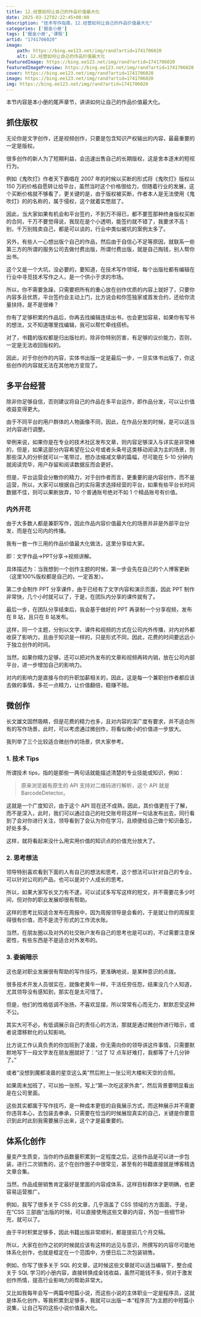 ```yaml
---
title: 12.经营如何让自己的作品价值最大化
date: 2025-03-12T02:22:45+08:00
description: "技术写作指南，12.经营如何让自己的作品价值最大化"
categories: ['掘金小册']
tags: ['掘金小册','课程']
artid: "1741706020"
image:
    path: https://bing.ee123.net/img/rand?artid=1741706020
    alt: 12.经营如何让自己的作品价值最大化
featuredImage: https://bing.ee123.net/img/rand?artid=1741706020
featuredImagePreview: https://bing.ee123.net/img/rand?artid=1741706020
cover: https://bing.ee123.net/img/rand?artid=1741706020
image: https://bing.ee123.net/img/rand?artid=1741706020
img: https://bing.ee123.net/img/rand?artid=1741706020
---
```


本节内容是本小册的尾声章节，讲讲如何让自己的作品价值最大化。

## 抓住版权

无论你是文字创作，还是视频创作，只要是包含知识产权输出的内容，最最重要的一定是版权。

很多创作的新人为了短期利益，会迅速出售自己的长期版权，这是舍本逐末的短视行为。

例如《鬼吹灯》作者天下霸唱在 2007 年的时候以买断的形式将《鬼吹灯》版权以 150 万的价格自愿转让给平台，虽然当时这个价格很给力，但随着行业的发展，这个买断价格就不够看了，更关键的是，由于版权被买断，作者本人是无法使用《鬼吹灯》的的名称的，属于侵权，这个就着实憋屈了。

因此，当大家如果有机会和平台签约，不到万不得已，都不要签那种终身版权买断的合同，千万不要觉得说，我现在是个小透明，能签约就不错了，我要求不高！别，千万别贱卖自己，都是可以谈的，行业中类似被坑的案例太多了。

另外，有些人一心想出版个自己的作品，然后由于自信心不足等原因，就联系一些第三方的所谓的服务公司去做付费出版，所谓付费出版，就是自己掏钱，别人帮你出书。

这个又是一个大坑，没必要的，要知道，在技术写作领域，每个出版社都有编辑在行业中寻觅技术写作之人，是一个供小于求的市场。

所以，你不需要急躁，只需要把所有的重心放在创作优质的内容上就好了，只要你内容多且优质，平台签约会主动上门，比方说会和你签独家或首发合约，还给你流量扶持，是不是很棒？

你有了足够积累的作品后，你再去找编辑连续出书，也会更加容易，如果你有写书的想法，又不知道哪里找编辑，我可以帮忙牵线搭桥。

对了，书籍的版权都是归出版社的，除非你特别厉害，有足够的议价能力，否则，一定是无法收回版权的。

因此，对于你创作的内容，实体书出版一定是最后一步，一旦实体书出版了，你这些创作的内容就无法在其他地方变现了。

## 多平台经营

除非你足够自信，否则建议将自己的作品在多平台运作，即作品分发，可以让价值收益变得更大。

由于不同平台的用户群体的人物画像不同，因此，在作品分发的时候，是可以适当对内容进行调整。

举例来说，如果你是在专业的技术社区发布文章，则内容足够深入与详实是非常棒的，但是，如果这部分内容希望在公众号或者头条号这类移动阅读为主的场景，则那些深入的分析就可以一笔带过，想办法缩减文章的篇幅，尽可能在 5-10 分钟内就阅读完毕，用户存留和阅读数据反而会更好。

但是，平台运营会分散你的精力，对于创作者而言，更重要的是内容创作，而不是运营，所以，大家可以根据自己的实际需求选择经营的平台，如果有些平台长时间数据不佳，则可以果断放弃，10 个普通账号绝对不如 1 个精品账号有价值。

### 内外开花

由于大多数人都是兼职写作，因此作品内容价值最大化的场景并非是外部平台分发，而是在公司内的传播。

我有一套一作三用的作品价值最大化做法，这里分享给大家。

即：文字作品→PPT分享→视频讲解。

具体描述为：当我想到一个创作主题的时候，第一步会先在自己的个人博客更新（这里100%版权都是自己的，一定首发）。

第二步会制作 PPT 分享课件，由于已经有了文字内容和演示页面，因此 PPT 制作非常快，几个小时就可以了，于是，在团队内分享的课件就有了。

最后一步，在团队分享结束后，我会基于做好的 PPT 再录制一个分享视频，发布在 B 站，且只在 B 站发布。

这样，同一个主题，分别以文字、课件和视频的方式在公司内外传播，对内对外都收获了影响力，且由于知识是一样的，只是形式不同，因此，花费的时间要远远小于独立创作的时间。

当然，如果你精力足够，还可以把对外发布的文章和视频再转内销，放在公司内部平台，进一步增加自己的影响力。

对内的影响力是直接与你的升职加薪相关的，因此，这是每一个兼职创作者都应该去做的事情，多花一点精力，让价值翻倍，稳赚不赔。

## 微创作

长文雄文固然吸睛，但是花费的精力也多，且对内容的深广度有要求，并不适合所有的写作场景，此时，可以考虑通过微创作，将看似微小的价值进一步放大。

我列举了三个比较适合微创作的场景，供大家参考。

### 1. 技术 Tips

所谓技术 tips，指的是那些一两句话就能描述清楚的专业技能或知识，例如：

> 原来浏览器有原生的 API 支持对二维码进行解析，这个 API 就是 BarcodeDetector。

这就是一个广度知识，由于这个 API 现在还不成熟，因此，其价值更在于了解，而不是深入，此时，我们可以通过自己的社交账号将这样一句话发布出去，同行看到了会对你进行关注，领导看到了会认为你在学习，且顺便给自己做个知识备忘，好处多多。

这样，就将看起来没什么用实用价值的知识点的价值充分放大了。

### 2. 思考想法

领导特别喜欢看到下面的人有自己的想法和思考，这个想法可以针对自己的专业，可以针对公司的产品，也可以是对个人成长的思考。

所以，如果大家写长文力有不逮，可以试试多写写这样的短文，并不需要花多少时间，但对你的职业发展却很有帮助。

这样的思考比较适合发布在周报中，因为周报领导是会看的，于是就让你的周报变得很有价值，而不是流于形式的工作流水账。

当然，在朋友圈以及对外的社交账户发布自己的思考也是可以的，不过需要注意保密性，有些东西是不是适合对外发布的。

### 3. 委婉暗示

这也是对职业发展很有帮助的写作技巧，更准确地说，是某种意识的点拨。

很多技术开发人员很实在，就像老黄牛一样，干活任劳任怨，结果没几个人知道，尤其领导没有感知到，那实在是太可惜了。

但是，他们的性格低调不张扬，不喜欢显摆，所以常常有心而无力，默默忍受这种不公。

其实大可不必，有低调展示自己的责任心的方法，那就是通过微创作进行暗示，或者说潜移默化的认知影响。

比方说工作认真负责的你加班到了凌晨，你无需向你的领导讲这件事情，只需要默默地写下一段文字发在朋友圈就好了：“过了 12 点车好难打，我都等了十几分钟了。”

或者“没想到魔都凌晨的星空这么美”然后附上一张公司大楼和天空的合照。

如果周末加班了，可以拍一张照，写上“第一次吃这家外卖”，然后背景要明显看出是在公司里面。

这些其实都属于写作技巧，是一种成本更低的自我展示方式，而这种展示并不需要你违背本心，去包装去奉承，只需要在恰当的时候展现真实的自己，关键是你要意识到此时此刻我需要展示出来，这个才是最重要的。

## 体系化创作

量变产生质变，当你的作品数量积累到一定程度之后，这些作品是可以进一步包装，进行二次销售的，这个在创作圈子中很常见，甚至有的书籍直接就是博客精选文章合集。

当然，作品成册销售肯定最好是里面的内容成体系，这样目标群体才更明确，也更容易运营推广。

例如，我写了很多关于 CSS 的文章，几乎涵盖了 CSS 领域的方方面面，于是，在“CSS 三部曲”出版的时候，可以直接使用这些文章的内容，外加一些细节补充，就可以了。

由于平时积累足够多，因此书籍出版非常顺利，都是提前几个月交稿。

所以，大家在创作之初的时候就应该有这样的远见与意识，所撰写的内容尽可能地体系化创作，也就是框定在一个范围中，方便日后二次包装销售。

例如，你写了很多关于 SQL 的文章，这时候这些文章就可以适当编辑下，整合成关于 SQL 学习的小册内容，直接转换成金钱收益，虽然可能钱不多，但对于激发创作热情，提高行业影响力的帮助非常大。

又比如我每年会写一两篇中短篇小说，而这些小说的主体职业一定是程序员，这就是体系化创作，等我积累到足够多，我就可以出版一本“程序员”为主题的中短篇小说集，让自己写的这些小说价值最大化。

##